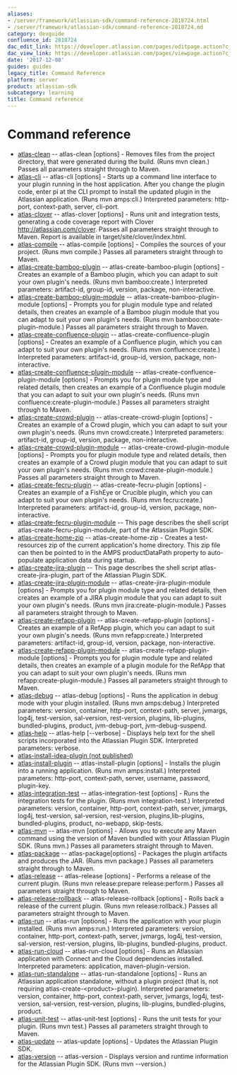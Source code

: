 ```yaml
---
aliases:
- /server/framework/atlassian-sdk/command-reference-2818724.html
- /server/framework/atlassian-sdk/command-reference-2818724.md
category: devguide
confluence_id: 2818724
dac_edit_link: https://developer.atlassian.com/pages/editpage.action?cjm=wozere&pageId=2818724
dac_view_link: https://developer.atlassian.com/pages/viewpage.action?cjm=wozere&pageId=2818724
date: '2017-12-08'
guides: guides
legacy_title: Command Reference
platform: server
product: atlassian-sdk
subcategory: learning
title: Command reference
---
```

# Command reference

-   [atlas-clean](/server/framework/atlassian-sdk/atlas-clean) -- atlas-clean \[options\] - Removes files from the project directory, that were generated during the build. (Runs mvn clean.) Passes all parameters straight through to Maven.
-   [atlas-cli](/server/framework/atlassian-sdk/atlas-cli) -- atlas-cli \[options\] - Starts up a command line interface to your plugin running in the host application. After you change the plugin code, enter pi at the CLI prompt to install the updated plugin in the Atlassian application. (Runs mvn amps:cli.) Interpreted parameters: http-port, context-path, server, cli-port.
-   [atlas-clover](/server/framework/atlassian-sdk/atlas-clover) -- atlas-clover \[options\] - Runs unit and integration tests, generating a code coverage report with Clover http://atlassian.com/clover. Passes all parameters straight through to Maven. Report is available in target/site/clover/index.html.
-   [atlas-compile](/server/framework/atlassian-sdk/atlas-compile) -- atlas-compile \[options\] - Compiles the sources of your project. (Runs mvn compile.) Passes all parameters straight through to Maven.
-   [atlas-create-bamboo-plugin](/server/framework/atlassian-sdk/atlas-create-bamboo-plugin) -- atlas-create-bamboo-plugin \[options\] - Creates an example of a Bamboo plugin, which you can adapt to suit your own plugin's needs. (Runs mvn bamboo:create.) Interpreted parameters: artifact-id, group-id, version, package, non-interactive.
-   [atlas-create-bamboo-plugin-module](/server/framework/atlassian-sdk/atlas-create-bamboo-plugin-module) -- atlas-create-bamboo-plugin-module \[options\] - Prompts you for plugin module type and related details, then creates an example of a Bamboo plugin module that you can adapt to suit your own plugin's needs. (Runs mvn bamboo:create-plugin-module.) Passes all parameters straight through to Maven.
-   [atlas-create-confluence-plugin](/server/framework/atlassian-sdk/atlas-create-confluence-plugin) -- atlas-create-confluence-plugin \[options\] - Creates an example of a Confluence plugin, which you can adapt to suit your own plugin's needs. (Runs mvn confluence:create.) Interpreted parameters: artifact-id, group-id, version, package, non-interactive.
-   [atlas-create-confluence-plugin-module](/server/framework/atlassian-sdk/atlas-create-confluence-plugin-module) -- atlas-create-confluence-plugin-module \[options\] - Prompts you for plugin module type and related details, then creates an example of a Confluence plugin module that you can adapt to suit your own plugin's needs. (Runs mvn confluence:create-plugin-module.) Passes all parameters straight through to Maven. 
-   [atlas-create-crowd-plugin](/server/framework/atlassian-sdk/atlas-create-crowd-plugin) -- atlas-create-crowd-plugin \[options\] - Creates an example of a Crowd plugin, which you can adapt to suit your own plugin's needs. (Runs mvn crowd:create.) Interpreted parameters: artifact-id, group-id, version, package, non-interactive.
-   [atlas-create-crowd-plugin-module](/server/framework/atlassian-sdk/atlas-create-crowd-plugin-module) -- atlas-create-crowd-plugin-module \[options\] - Prompts you for plugin module type and related details, then creates an example of a Crowd plugin module that you can adapt to suit your own plugin's needs. (Runs mvn crowd:create-plugin-module.) Passes all parameters straight through to Maven.
-   [atlas-create-fecru-plugin](/server/framework/atlassian-sdk/atlas-create-fecru-plugin) -- atlas-create-fecru-plugin \[options\] - Creates an example of a FishEye or Crucible plugin, which you can adapt to suit your own plugin's needs. (Runs mvn fecru:create.) Interpreted parameters: artifact-id, group-id, version, package, non-interactive.
-   [atlas-create-fecru-plugin-module](/server/framework/atlassian-sdk/atlas-create-fecru-plugin-module) -- This page describes the shell script atlas-create-fecru-plugin-module, part of the Atlassian Plugin SDK. 
-   [atlas-create-home-zip](/server/framework/atlassian-sdk/atlas-create-home-zip) -- atlas-create-home-zip - Creates a test-resources zip of the current application's home directory. This zip file can then be pointed to in the AMPS productDataPath property to auto-populate application data during startup.
-   [atlas-create-jira-plugin](/server/framework/atlassian-sdk/atlas-create-jira-plugin) -- This page describes the shell script atlas-create-jira-plugin, part of the Atlassian Plugin SDK.
-   [atlas-create-jira-plugin-module](/server/framework/atlassian-sdk/atlas-create-jira-plugin-module) -- atlas-create-jira-plugin-module \[options\] - Prompts you for plugin module type and related details, then creates an example of a JIRA plugin module that you can adapt to suit your own plugin's needs. (Runs mvn jira:create-plugin-module.) Passes all parameters straight through to Maven. 
-   [atlas-create-refapp-plugin](/server/framework/atlassian-sdk/atlas-create-refapp-plugin) -- atlas-create-refapp-plugin \[options\] - Creates an example of a RefApp plugin, which you can adapt to suit your own plugin's needs. (Runs mvn refapp:create.) Interpreted parameters: artifact-id, group-id, version, package, non-interactive.
-   [atlas-create-refapp-plugin-module](/server/framework/atlassian-sdk/atlas-create-refapp-plugin-module) -- atlas-create-refapp-plugin-module \[options\] - Prompts you for plugin module type and related details, then creates an example of a plugin module for the RefApp that you can adapt to suit your own plugin's needs. (Runs mvn refapp:create-plugin-module.) Passes all parameters straight through to Maven. 
-   [atlas-debug](/server/framework/atlassian-sdk/atlas-debug) -- atlas-debug \[options\] - Runs the application in debug mode with your plugin installed. (Runs mvn amps:debug.) Interpreted parameters: version, container, http-port, context-path, server, jvmargs, log4j, test-version, sal-version, rest-version, plugins, lib-plugins, bundled-plugins, product, jvm-debug-port, jvm-debug-suspend.
-   [atlas-help](/server/framework/atlassian-sdk/atlas-help) -- atlas-help \[--verbose\] - Displays help text for the shell scripts incorporated into the Atlassian Plugin SDK. Interpreted parameters: verbose.
-   [atlas-install-idea-plugin (not published)](/server/framework/atlassian-sdk/atlas-install-idea-plugin)
-   [atlas-install-plugin](/server/framework/atlassian-sdk/atlas-install-plugin) -- atlas-install-plugin \[options\] - Installs the plugin into a running application. (Runs mvn amps:install.) Interpreted parameters: http-port, context-path, server, username, password, plugin-key.
-   [atlas-integration-test](/server/framework/atlassian-sdk/atlas-integration-test) -- atlas-integration-test \[options\] - Runs the integration tests for the plugin. (Runs mvn integration-test.) Interpreted parameters: version, container, http-port, context-path, server, jvmargs, log4j, test-version, sal-version, rest-version, plugins,lib-plugins, bundled-plugins, product, no-webapp, skip-tests.
-   [atlas-mvn](/server/framework/atlassian-sdk/atlas-mvn) -- atlas-mvn \[options\] - Allows you to execute any Maven command using the version of Maven bundled with your Atlassian Plugin SDK. (Runs mvn.) Passes all parameters straight through to Maven.
-   [atlas-package](/server/framework/atlassian-sdk/atlas-package) -- atlas-package\[options\] - Packages the plugin artifacts and produces the JAR. (Runs mvn package.) Passes all parameters straight through to Maven.
-   [atlas-release](/server/framework/atlassian-sdk/atlas-release) -- atlas-release \[options\] - Performs a release of the current plugin. (Runs mvn release:prepare release:perform.) Passes all parameters straight through to Maven.
-   [atlas-release-rollback](/server/framework/atlassian-sdk/atlas-release-rollback) -- atlas-release-rollback \[options\] - Rolls back a release of the current plugin. (Runs mvn release:rollback.) Passes all parameters straight through to Maven.
-   [atlas-run](/server/framework/atlassian-sdk/atlas-run) -- atlas-run \[options\] - Runs the application with your plugin installed. (Runs mvn amps:run.) Interpreted parameters: version, container, http-port, context-path, server, jvmargs, log4j, test-version, sal-version, rest-version, plugins, lib-plugins, bundled-plugins, product.
-   [atlas-run-cloud](/server/framework/atlassian-sdk/atlas-run-cloud) -- atlas-run-cloud \[options\] - Runs an Atlassian application with Connect and the Cloud dependencies installed. Interpreted parameters: application, maven-plugin-version.
-   [atlas-run-standalone](/server/framework/atlassian-sdk/atlas-run-standalone) -- atlas-run-standalone \[options\] - Runs an Atlassian application standalone, without a plugin project (that is, not requiring atlas-create-&lt;product&gt;-plugin). Interpreted parameters: version, container, http-port, context-path, server, jvmargs, log4j, test-version, sal-version, rest-version, plugins, lib-plugins, bundled-plugins, product.
-   [atlas-unit-test](/server/framework/atlassian-sdk/atlas-unit-test) -- atlas-unit-test \[options\] - Runs the unit tests for your plugin. (Runs mvn test.) Passes all parameters straight through to Maven.
-   [atlas-update](/server/framework/atlassian-sdk/atlas-update) -- atlas-update \[options\] - Updates the Atlassian Plugin SDK.
-   [atlas-version](/server/framework/atlassian-sdk/atlas-version) -- atlas-version - Displays version and runtime information for the Atlassian Plugin SDK. (Runs mvn --version.)

































































































































































































































































